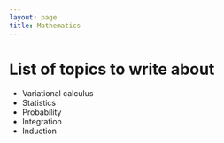 ```yaml
---
layout: page
title: Mathematics
---
```


# List of topics to write about
- Variational calculus
- Statistics
- Probability
- Integration
- Induction